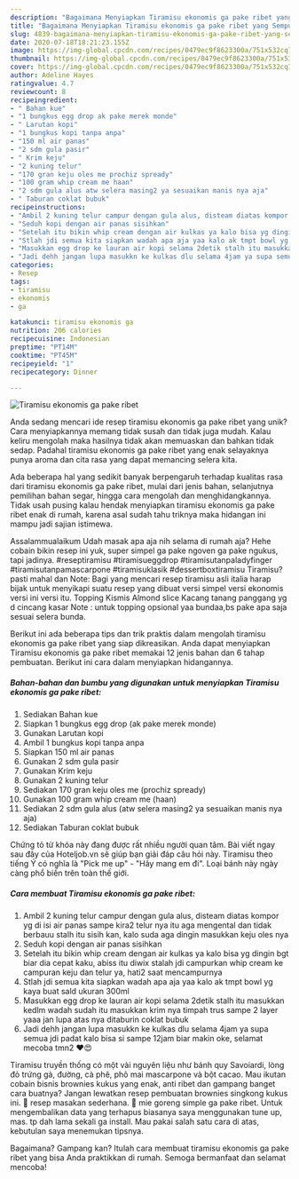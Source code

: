 ```yaml
---
description: "Bagaimana Menyiapkan Tiramisu ekonomis ga pake ribet yang Sempurna"
title: "Bagaimana Menyiapkan Tiramisu ekonomis ga pake ribet yang Sempurna"
slug: 4839-bagaimana-menyiapkan-tiramisu-ekonomis-ga-pake-ribet-yang-sempurna
date: 2020-07-18T18:21:23.155Z
image: https://img-global.cpcdn.com/recipes/0479ec9f8623300a/751x532cq70/tiramisu-ekonomis-ga-pake-ribet-foto-resep-utama.jpg
thumbnail: https://img-global.cpcdn.com/recipes/0479ec9f8623300a/751x532cq70/tiramisu-ekonomis-ga-pake-ribet-foto-resep-utama.jpg
cover: https://img-global.cpcdn.com/recipes/0479ec9f8623300a/751x532cq70/tiramisu-ekonomis-ga-pake-ribet-foto-resep-utama.jpg
author: Adeline Hayes
ratingvalue: 4.7
reviewcount: 8
recipeingredient:
- " Bahan kue"
- "1 bungkus egg drop ak pake merek monde"
- " Larutan kopi"
- "1 bungkus kopi tanpa anpa"
- "150 ml air panas"
- "2 sdm gula pasir"
- " Krim keju"
- "2 kuning telur"
- "170 gran keju oles me prochiz spready"
- "100 gram whip cream me haan"
- "2 sdm gula alus atw selera masing2 ya sesuaikan manis nya aja"
- " Taburan coklat bubuk"
recipeinstructions:
- "Ambil 2 kuning telur campur dengan gula alus, disteam diatas kompor yg di isi air panas sampe kira2 telur nya itu aga mengental dan tidak berbauu stalh itu sisih kan, kalo suda aga dingin masukkan keju oles nya"
- "Seduh kopi dengan air panas sisihkan"
- "Setelah itu bikin whip cream dengan air kulkas ya kalo bisa yg dingin bgt biar dia cepat kaku, abiss itu diwix stalah jdi campurkan whip cream ke campuran keju dan telur ya, hati2 saat mencampurnya"
- "Stlah jdi semua kita siapkan wadah apa aja yaa kalo ak tmpt bowl yg kaya buat sald ukuran 300ml"
- "Masukkan egg drop ke lauran air kopi selama 2detik stalh itu masukkan kedlm wadah sudah itu masukkan krim nya timpah trus sampe 2 layer yaaa jan lupa atas nya ditaburin coklat bubuk"
- "Jadi dehh jangan lupa masukkn ke kulkas dlu selama 4jam ya supa semua jdi padat kalo bisa si sampe 12jam biar makin oke, selamat mecoba tmn2 ♥️😍"
categories:
- Resep
tags:
- tiramisu
- ekonomis
- ga

katakunci: tiramisu ekonomis ga 
nutrition: 206 calories
recipecuisine: Indonesian
preptime: "PT14M"
cooktime: "PT45M"
recipeyield: "1"
recipecategory: Dinner

---
```



![Tiramisu ekonomis ga pake ribet](https://img-global.cpcdn.com/recipes/0479ec9f8623300a/751x532cq70/tiramisu-ekonomis-ga-pake-ribet-foto-resep-utama.jpg)

Anda sedang mencari ide resep tiramisu ekonomis ga pake ribet yang unik? Cara menyiapkannya memang tidak susah dan tidak juga mudah. Kalau keliru mengolah maka hasilnya tidak akan memuaskan dan bahkan tidak sedap. Padahal tiramisu ekonomis ga pake ribet yang enak selayaknya punya aroma dan cita rasa yang dapat memancing selera kita.

Ada beberapa hal yang sedikit banyak berpengaruh terhadap kualitas rasa dari tiramisu ekonomis ga pake ribet, mulai dari jenis bahan, selanjutnya pemilihan bahan segar, hingga cara mengolah dan menghidangkannya. Tidak usah pusing kalau hendak menyiapkan tiramisu ekonomis ga pake ribet enak di rumah, karena asal sudah tahu triknya maka hidangan ini mampu jadi sajian istimewa.

Assalammualaikum Udah masak apa aja nih selama di rumah aja? Hehe cobain bikin resep ini yuk, super simpel ga pake ngoven ga pake ngukus, tapi jadinya. #reseptiramisu #tiramisueggdrop #tiramisutanpaladyfinger #tiramisutanpamascarpone #tiramisuklasik #dessertboxtiramisu Tiramisu? pasti mahal dan Note: Bagi yang mencari resep tiramisu asli italia harap bijak untuk menyikapi suatu resep yang dibuat versi simpel versi ekonomis versi ini versi itu. Topping Kismis Almond slice Kacang tanang panggang yg d cincang kasar Note : untuk topping opsional yaa bundaa,bs pake apa saja sesuai selera bunda.


Berikut ini ada beberapa tips dan trik praktis dalam mengolah tiramisu ekonomis ga pake ribet yang siap dikreasikan. Anda dapat menyiapkan Tiramisu ekonomis ga pake ribet memakai 12 jenis bahan dan 6 tahap pembuatan. Berikut ini cara dalam menyiapkan hidangannya.

<!--inarticleads1-->

##### Bahan-bahan dan bumbu yang digunakan untuk menyiapkan Tiramisu ekonomis ga pake ribet:

1. Sediakan  Bahan kue
1. Siapkan 1 bungkus egg drop (ak pake merek monde)
1. Gunakan  Larutan kopi
1. Ambil 1 bungkus kopi tanpa anpa
1. Siapkan 150 ml air panas
1. Gunakan 2 sdm gula pasir
1. Gunakan  Krim keju
1. Gunakan 2 kuning telur
1. Sediakan 170 gran keju oles me (prochiz spready)
1. Gunakan 100 gram whip cream me (haan)
1. Sediakan 2 sdm gula alus (atw selera masing2 ya sesuaikan manis nya aja)
1. Sediakan  Taburan coklat bubuk


Chứng tỏ từ khóa này đang được rất nhiều người quan tâm. Bài viết ngay sau đây của Hoteljob.vn sẽ giúp bạn giải đáp câu hỏi này. Tiramisu theo tiếng Ý có nghĩa là &#34;Pick me up&#34; - &#34;Hãy mang em đi&#34;. Loại bánh này ngày càng phổ biến trên toàn thế giới. 

<!--inarticleads2-->

##### Cara membuat Tiramisu ekonomis ga pake ribet:

1. Ambil 2 kuning telur campur dengan gula alus, disteam diatas kompor yg di isi air panas sampe kira2 telur nya itu aga mengental dan tidak berbauu stalh itu sisih kan, kalo suda aga dingin masukkan keju oles nya
1. Seduh kopi dengan air panas sisihkan
1. Setelah itu bikin whip cream dengan air kulkas ya kalo bisa yg dingin bgt biar dia cepat kaku, abiss itu diwix stalah jdi campurkan whip cream ke campuran keju dan telur ya, hati2 saat mencampurnya
1. Stlah jdi semua kita siapkan wadah apa aja yaa kalo ak tmpt bowl yg kaya buat sald ukuran 300ml
1. Masukkan egg drop ke lauran air kopi selama 2detik stalh itu masukkan kedlm wadah sudah itu masukkan krim nya timpah trus sampe 2 layer yaaa jan lupa atas nya ditaburin coklat bubuk
1. Jadi dehh jangan lupa masukkn ke kulkas dlu selama 4jam ya supa semua jdi padat kalo bisa si sampe 12jam biar makin oke, selamat mecoba tmn2 ♥️😍


Tiramisu truyền thống có một vài nguyên liệu như bánh quy Savoiardi, lòng đỏ trứng gà, đường, cà phê, phô mai mascarpone và bột cacao. Mau ikutan cobain bisnis brownies kukus yang enak, anti ribet dan gampang banget cara buatnya? Jangan lewatkan resep pembuatan brownies singkong kukus ini.  resep masakan sederhana.  mie goreng simple ga pake ribet. Untuk mengembalikan data yang terhapus biasanya saya menggunakan tune up, mas. tp dah lama sekali ga install. Mau pakai salah satu cara di atas, kebutulan saya menemukan tipsnya. 

Bagaimana? Gampang kan? Itulah cara membuat tiramisu ekonomis ga pake ribet yang bisa Anda praktikkan di rumah. Semoga bermanfaat dan selamat mencoba!
